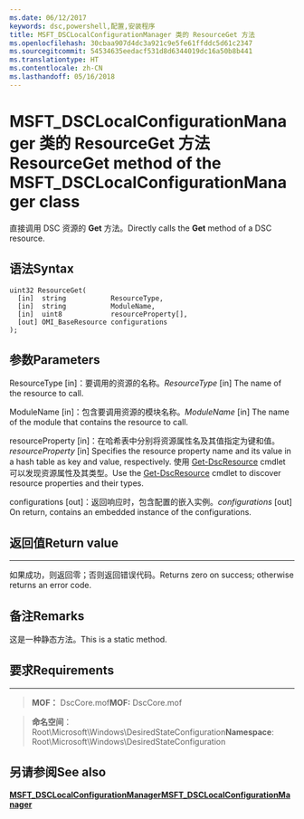 ```yaml
---
ms.date: 06/12/2017
keywords: dsc,powershell,配置,安装程序
title: MSFT_DSCLocalConfigurationManager 类的 ResourceGet 方法
ms.openlocfilehash: 30cbaa907d4dc3a921c9e5fe61ffddc5d61c2347
ms.sourcegitcommit: 54534635eedacf531d8d6344019dc16a50b8b441
ms.translationtype: HT
ms.contentlocale: zh-CN
ms.lasthandoff: 05/16/2018
---
```

# <a name="resourceget-method-of-the-msftdsclocalconfigurationmanager-class"></a><span data-ttu-id="08429-103">MSFT_DSCLocalConfigurationManager 类的 ResourceGet 方法</span><span class="sxs-lookup"><span data-stu-id="08429-103">ResourceGet method of the MSFT_DSCLocalConfigurationManager class</span></span>

<span data-ttu-id="08429-104">直接调用 DSC 资源的 **Get** 方法。</span><span class="sxs-lookup"><span data-stu-id="08429-104">Directly calls the **Get** method of a DSC resource.</span></span>

<a name="syntax"></a><span data-ttu-id="08429-105">语法</span><span class="sxs-lookup"><span data-stu-id="08429-105">Syntax</span></span>
------

```mof
uint32 ResourceGet(
  [in]  string           ResourceType,
  [in]  string           ModuleName,
  [in]  uint8            resourceProperty[],
  [out] OMI_BaseResource configurations
);
```

<a name="parameters"></a><span data-ttu-id="08429-106">参数</span><span class="sxs-lookup"><span data-stu-id="08429-106">Parameters</span></span>
----------

<span data-ttu-id="08429-107">ResourceType \[in\]：要调用的资源的名称。</span><span class="sxs-lookup"><span data-stu-id="08429-107">*ResourceType* \[in\] The name of the resource to call.</span></span>

<span data-ttu-id="08429-108">ModuleName \[in\]：包含要调用资源的模块名称。</span><span class="sxs-lookup"><span data-stu-id="08429-108">*ModuleName* \[in\] The name of the module that contains the resource to call.</span></span>

<span data-ttu-id="08429-109">resourceProperty \[in\]：在哈希表中分别将资源属性名及其值指定为键和值。</span><span class="sxs-lookup"><span data-stu-id="08429-109">*resourceProperty* \[in\] Specifies the resource property name and its value in a hash table as key and value, respectively.</span></span> <span data-ttu-id="08429-110">使用 [Get-DscResource](https://technet.microsoft.com/library/dn521625.aspx) cmdlet 可以发现资源属性及其类型。</span><span class="sxs-lookup"><span data-stu-id="08429-110">Use the [Get-DscResource](https://technet.microsoft.com/library/dn521625.aspx) cmdlet to discover resource properties and their types.</span></span>

<span data-ttu-id="08429-111">configurations \[out\]：返回响应时，包含配置的嵌入实例。</span><span class="sxs-lookup"><span data-stu-id="08429-111">*configurations* \[out\] On return, contains an embedded instance of the configurations.</span></span>

## <a name="return-value"></a><span data-ttu-id="08429-112">返回值</span><span class="sxs-lookup"><span data-stu-id="08429-112">Return value</span></span>
------------

<span data-ttu-id="08429-113">如果成功，则返回零；否则返回错误代码。</span><span class="sxs-lookup"><span data-stu-id="08429-113">Returns zero on success; otherwise returns an error code.</span></span>

## <a name="remarks"></a><span data-ttu-id="08429-114">备注</span><span class="sxs-lookup"><span data-stu-id="08429-114">Remarks</span></span>

<span data-ttu-id="08429-115">这是一种静态方法。</span><span class="sxs-lookup"><span data-stu-id="08429-115">This is a static method.</span></span>

## <a name="requirements"></a><span data-ttu-id="08429-116">要求</span><span class="sxs-lookup"><span data-stu-id="08429-116">Requirements</span></span>
------------
><span data-ttu-id="08429-117">**MOF：** DscCore.mof</span><span class="sxs-lookup"><span data-stu-id="08429-117">**MOF:** DscCore.mof</span></span>

><span data-ttu-id="08429-118">**命名空间**：Root\Microsoft\Windows\DesiredStateConfiguration</span><span class="sxs-lookup"><span data-stu-id="08429-118">**Namespace**: Root\Microsoft\Windows\DesiredStateConfiguration</span></span>


## <a name="see-also"></a><span data-ttu-id="08429-119">另请参阅</span><span class="sxs-lookup"><span data-stu-id="08429-119">See also</span></span>


[<span data-ttu-id="08429-120">**MSFT_DSCLocalConfigurationManager**</span><span class="sxs-lookup"><span data-stu-id="08429-120">**MSFT_DSCLocalConfigurationManager**</span></span>](msft-dsclocalconfigurationmanager.md)